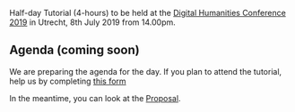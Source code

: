 Half-day Tutorial (4-hours) to be held at the [Digital Humanities Conference 2019](https://dh2019.adho.org) in Utrecht, 8th July 2019 from 14.00pm.


## Agenda (coming soon)
We are preparing the agenda for the day. If you plan to attend the tutorial, help us by completing [this form](https://forms.gle/hodNeJ6PhBWqFEkP7)

In the meantime, you can look at the [Proposal](ABSTRACT.md).




















